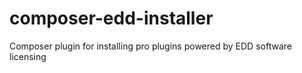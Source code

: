 # composer-edd-installer
Composer plugin for installing pro plugins powered by EDD software licensing
